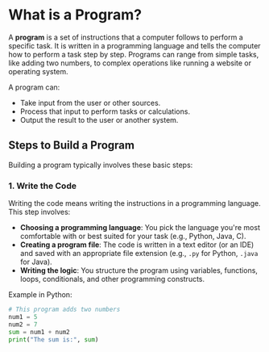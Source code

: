 # What is a Program?

A **program** is a set of instructions that a computer follows to perform a specific task. It is written in a programming language and tells the computer how to perform a task step by step. Programs can range from simple tasks, like adding two numbers, to complex operations like running a website or operating system.

A program can:
- Take input from the user or other sources.
- Process that input to perform tasks or calculations.
- Output the result to the user or another system.

## Steps to Build a Program

Building a program typically involves these basic steps:

### 1. **Write the Code**
Writing the code means writing the instructions in a programming language. This step involves:
- **Choosing a programming language**: You pick the language you're most comfortable with or best suited for your task (e.g., Python, Java, C).
- **Creating a program file**: The code is written in a text editor (or an IDE) and saved with an appropriate file extension (e.g., `.py` for Python, `.java` for Java).
- **Writing the logic**: You structure the program using variables, functions, loops, conditionals, and other programming constructs.

Example in Python:
```python
# This program adds two numbers
num1 = 5
num2 = 7
sum = num1 + num2
print("The sum is:", sum)
